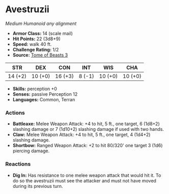 # Avestruzii

*Medium* *Humanoid* *any alignment*

- **Armor Class:** 14 (scale mail)
- **Hit Points:** 22 (3d8+9)
- **Speed:** walk 40 ft.
- **Challenge Rating:** 1/2
- **Source:** [Tome of Beasts 3](https://koboldpress.com/kpstore/product/tome-of-beasts-2-for-5th-edition/)

| STR | DEX | CON | INT | WIS | CHA |
| --- | --- | --- | --- | --- | --- |
| 14 (+2) | 10 (+0) | 16 (+3) | 8 (-1) | 10 (+0) | 10 (+0) |

- **Skills:** perception +0
- **Senses:** passive Perception 12
- **Languages:** Common, Terran
### Actions
- **Battleaxe:** Melee Weapon Attack: +4 to hit, 5 ft., one target, 6 (1d8+2) slashing damage or 7 (1d10+2) slashing damage if used with two hands.
- **Claw:** Melee Weapon Attack: +4 to hit, 5 ft., one target, 4 (1d4+2) slashing damage.
- **Shortbow:** Ranged Weapon Attack: +2 to hit 80/320' one target 3 (1d6) piercing damage.
### Reactions
- **Dig In:** Has resistance to one melee weapon attack that would hit it. To do so the avestruzii must see the attacker and must not have moved during its previous turn.
